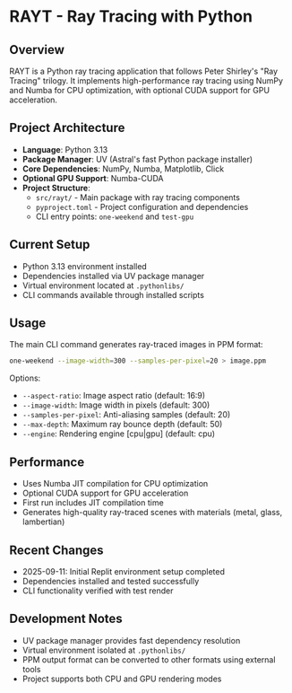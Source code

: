 # RAYT - Ray Tracing with Python

## Overview

RAYT is a Python ray tracing application that follows Peter Shirley's "Ray Tracing" trilogy. It implements high-performance ray tracing using NumPy and Numba for CPU optimization, with optional CUDA support for GPU acceleration.

## Project Architecture

- **Language**: Python 3.13
- **Package Manager**: UV (Astral's fast Python package installer)
- **Core Dependencies**: NumPy, Numba, Matplotlib, Click
- **Optional GPU Support**: Numba-CUDA
- **Project Structure**:
  - `src/rayt/` - Main package with ray tracing components
  - `pyproject.toml` - Project configuration and dependencies
  - CLI entry points: `one-weekend` and `test-gpu`

## Current Setup

- Python 3.13 environment installed
- Dependencies installed via UV package manager
- Virtual environment located at `.pythonlibs/`
- CLI commands available through installed scripts

## Usage

The main CLI command generates ray-traced images in PPM format:

```bash
one-weekend --image-width=300 --samples-per-pixel=20 > image.ppm
```

Options:

- `--aspect-ratio`: Image aspect ratio (default: 16:9)
- `--image-width`: Image width in pixels (default: 300)
- `--samples-per-pixel`: Anti-aliasing samples (default: 20)
- `--max-depth`: Maximum ray bounce depth (default: 50)
- `--engine`: Rendering engine [cpu|gpu] (default: cpu)

## Performance

- Uses Numba JIT compilation for CPU optimization
- Optional CUDA support for GPU acceleration
- First run includes JIT compilation time
- Generates high-quality ray-traced scenes with materials (metal, glass, lambertian)

## Recent Changes

- 2025-09-11: Initial Replit environment setup completed
- Dependencies installed and tested successfully
- CLI functionality verified with test render

## Development Notes

- UV package manager provides fast dependency resolution
- Virtual environment isolated at `.pythonlibs/`
- PPM output format can be converted to other formats using external tools
- Project supports both CPU and GPU rendering modes
